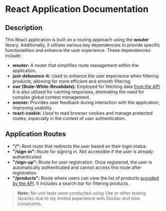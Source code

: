 # React Application Documentation

## Description

This React application is built on a routing approach using the **wouter** library. Additionally, it utilizes various key dependencies to provide specific functionalities and enhance the user experience. These dependencies include:

- **wouter:** A router that simplifies route management within the application.
- **just-debounce-it:** Used to enhance the user experience when filtering products, allowing for more efficient and smooth filtering.
- **swr (Stale-While-Revalidate):** Employed for fetching data [from the API](https://github.com/diecodev/viio-test/tree/main/backend). It is also utilized for caching responses, eliminating the need for complex global context management.
- **sonner:** Provides user feedback during interaction with the application, improving usability.
- **react-cookie:** Used to read browser cookies and manage protected routes, especially in the context of user authentication.

## Application Routes

- **"/":** Root route that redirects the user based on their login status.
- **"/sign-in":** Route for signing in. Not accessible if the user is already authenticated.
- **"/sign-up":** Route for user registration. Once registered, the user is automatically authenticated and cannot access this route after registration.
- **"/products":** Route where users can view the list of products [provided by the API](https://github.com/diecodev/viio-test/tree/main/backend). It includes a search bar for filtering products.

> **Note:** No unit tests were conducted using Vite or other testing libraries due to my limited experience with Docker and time constraints.
